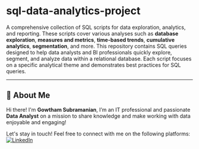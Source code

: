 # sql-data-analytics-project
A comprehensive collection of SQL scripts for data exploration, analytics, and reporting. These scripts cover various analyses such as **database exploration**, **measures and metrics**, **time-based trends**, **cumulative analytics**, **segmentation**, and more.
This repository contains SQL queries designed to help data analysts and BI professionals quickly explore, segment, and analyze data within a relational database. Each script focuses on a specific analytical theme and demonstrates best practices for SQL queries.

---

## 🌟 About Me

Hi there! I'm **Gowtham Subramanian**, I’m an IT professional and passionate **Data Analyst** on a mission to share knowledge and make working with data enjoyable and engaging!

Let's stay in touch! Feel free to connect with me on the following platforms:
[![LinkedIn](https://img.shields.io/badge/LinkedIn-0077B5?style=for-the-badge&logo=linkedin&logoColor=white)](https://linkedin.com/in/gowtham-su)




